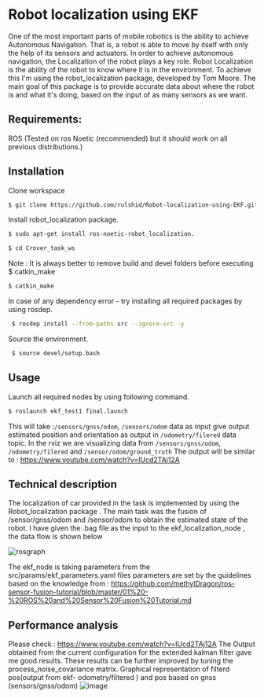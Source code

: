 # Robot localization using EKF


One of the most important parts of mobile robotics is the ability to achieve Autonomous Navigation. That is, a robot is able to move by itself with only the help of its sensors and actuators. In order to achieve autonomous navigation, the Localization of the robot plays a key role. Robot Localization is the ability of the robot to know where it is in the environment.
To achieve this I'm using the robot_localization package, developed by Tom Moore. The main goal of this package is to provide accurate data about where the robot is and what it's doing, based on the input of as many sensors as we want.

## Requirements:

 ROS
(Tested on ros Noetic (recommended) but it should work on all previous distributions.)

## Installation
Clone workspace
```sh
$ git clone https://github.com/rulshid/Robot-localization-using-EKF.git
```
Install robot_localization package.
```sh
$ sudo apt-get install ros-noetic-robot_localization.
```

```sh
$ cd Crover_task_ws
```
Note : It is always better to remove build and devel folders before executing $ catkin_make
```sh
$ catkin_make
```
In case of any dependency error - try installing all required packages by using rosdep.
```sh
 $ rosdep install --from-paths src --ignore-src -y
```
Source the environment.
```sh
 $ source devel/setup.bash
```

## Usage
Launch all required nodes by using following command.
```sh
$ roslaunch ekf_test1 final.launch 
```
This will take :`/sensors/gnss/odom`, `/sensors/odom` data as input give output  estimated position and orientation as output in `/odometry/filered` data topic.
In the rviz we are visualizing data from `/sensors/gnss/odom`, `/odometry/filered` and `/sensor/odom/ground_truth`
The output will be similar to : https://www.youtube.com/watch?v=IUcd2TAj12A

## Technical description
The localization of car provided in the task is implemented by using the Robot_localization package .
The main task was the fusion of /sensor/gnss/odom and /sensor/odom to obtain the estimated state of the robot.
I have given the  .bag file as the input to the ekf_localization_node , the data flow is shown below 

![rosgraph](https://user-images.githubusercontent.com/40757610/130339464-60963dd7-52ef-4c7a-bcff-1b99ac557031.png)

The ekf_node is taking parameters from the src/params/ekf_parameters.yaml files
parameters are set by the guidelines based on the knowledge from :
https://github.com/methylDragon/ros-sensor-fusion-tutorial/blob/master/01%20-%20ROS%20and%20Sensor%20Fusion%20Tutorial.md

## Performance analysis
Please check : https://www.youtube.com/watch?v=IUcd2TAj12A
The Output obtained from the current configuration for the extended kalman filter gave me good results. These results can be further improved by tuning the process_noise_covariance matrix.
Graphical representation of filterd pos(output from ekf- odometry/filtered ) and pos based on gnss (sensors/gnss/odom) 
![image](https://user-images.githubusercontent.com/40757610/130339649-cb5daf4e-969e-4402-8bb0-7d20d8fa24d3.png)
